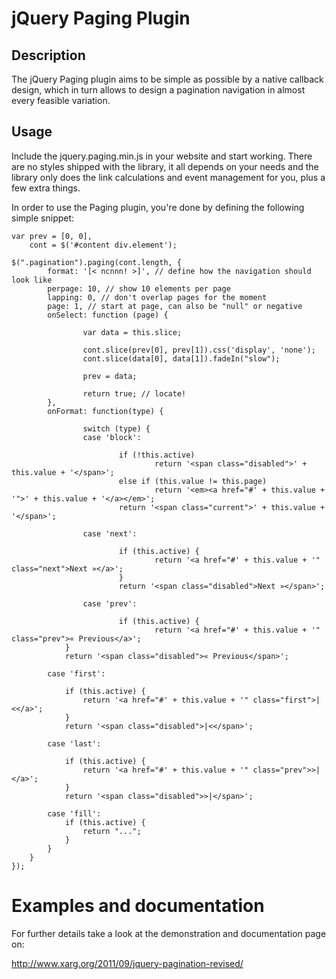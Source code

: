 jQuery Paging Plugin
====================

Description
-----------
The jQuery Paging plugin aims to be simple as possible by a native callback design, which in turn allows to design a pagination navigation in almost every feasible variation.

Usage
-----
Include the jquery.paging.min.js in your website and start working. There are no styles shipped with the library, it all depends on your needs and the library only does the link calculations and event management for you, plus a few extra things.

In order to use the Paging plugin, you're done by defining the following simple snippet:

	var prev = [0, 0],
	    cont = $('#content div.element');

	$(".pagination").paging(cont.length, {
	        format: '[< ncnnn! >]', // define how the navigation should look like
	        perpage: 10, // show 10 elements per page
	        lapping: 0, // don't overlap pages for the moment
	        page: 1, // start at page, can also be "null" or negative
	        onSelect: function (page) {

	                var data = this.slice;

	                cont.slice(prev[0], prev[1]).css('display', 'none');
	                cont.slice(data[0], data[1]).fadeIn("slow");

	                prev = data;

	                return true; // locate!
	        },
	        onFormat: function(type) {

	                switch (type) {
	                case 'block':

        	                if (!this.active)
        	                        return '<span class="disabled">' + this.value + '</span>';
        	                else if (this.value != this.page)
        	                        return '<em><a href="#' + this.value + '">' + this.value + '</a></em>';
        	                return '<span class="current">' + this.value + '</span>';

        	        case 'next':

        	                if (this.active) {
        	                        return '<a href="#' + this.value + '" class="next">Next »</a>';
        	                }
        	                return '<span class="disabled">Next »</span>';

	                case 'prev':

	                        if (this.active) {
	                                return '<a href="#' + this.value + '" class="prev">« Previous</a>';
				}
				return '<span class="disabled">« Previous</span>';

			case 'first':

				if (this.active) {
					return '<a href="#' + this.value + '" class="first">|<</a>';
				}
 				return '<span class="disabled">|<</span>';

			case 'last':

				if (this.active) {
					return '<a href="#' + this.value + '" class="prev">>|</a>';
				}
				return '<span class="disabled">>|</span>';

			case 'fill':
				if (this.active) {
					return "...";
				}
			}
		}
	});


Examples and documentation
==========================
For further details take a look at the demonstration and documentation page on:

http://www.xarg.org/2011/09/jquery-pagination-revised/